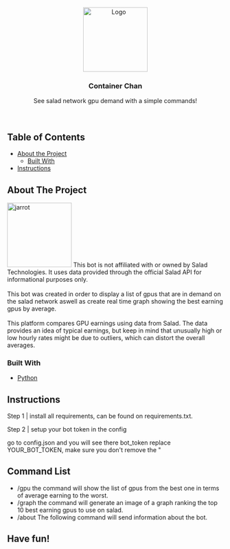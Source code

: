 <!-- PROJECT LOGO -->
<br />
<p align="center">
  <a href="https://github.com/OugiFormula/ContainerChan/">
    <img src="https://i.imgur.com/0pbot5n.png" alt="Logo" width="150" height="150">
  </a>

  <h3 align="center">Container Chan</h3>

  <p align="center">
    See salad network gpu demand with a simple commands!
    <br />
    <br />
    <br />
  </p>
</p>



<!-- TABLE OF CONTENTS -->
## Table of Contents

* [About the Project](#about-the-project)
  * [Built With](#built-with)
* [Instructions](#instructions)



<!-- ABOUT THE PROJECT -->
## About The Project

<img src="https://i.imgur.com/0pbot5n.png" alt="jarrot" width="150" height="150">
This bot is not affiliated with or owned by Salad Technologies. It uses data provided through the official Salad API for informational purposes only.
<br />
<br />
This bot was created in order to display a list of gpus that are in demand on the salad network aswell as create real time graph showing the best earning gpus by average.
<br />
<br />
This platform compares GPU earnings using data from Salad. The data provides an idea of typical earnings, but keep in mind that unusually high or low hourly rates might be due to outliers, which can distort the overall averages.

### Built With
* [Python](https://python.org)




<!-- GETTING STARTED -->
## Instructions

Step 1 | install all requirements, can be found on requirements.txt.

Step 2 | setup your bot token in the config

go to config.json and you will see there bot_token replace YOUR_BOT_TOKEN, make sure you don't remove the "

## Command List

* /gpu
the command will show the list of gpus from the best one in terms of average earning to the worst.
* /graph
the command will generate an image of a graph ranking the top 10 best earning gpus to use on salad.
* /about
The following command will send information about the bot.

## Have fun!
